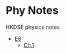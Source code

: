 # Phy Notes
HKDSE physics notes
 
- [E8](https://github.com/LioQing/Phy-Notes/tree/main/E8)
	- [Ch.1](https://github.com/LioQing/Phy-Notes/blob/main/E8/Ch1.md)
